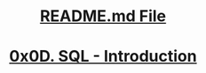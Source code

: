 <H1 align="center", height="1500"> <ins> README.md File </ins> </H1>
<H1 align="center"> <ins> 0x0D. SQL - Introduction </ins> </H1>
